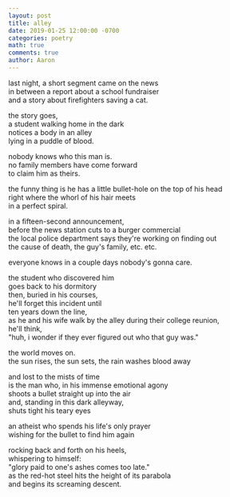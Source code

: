 ```yaml
---
layout: post
title: alley
date: 2019-01-25 12:00:00 -0700
categories: poetry
math: true
comments: true
author: Aaron
---
```



last night, a short segment came on the news  
in between a report about a school fundraiser  
and a story about firefighters saving a cat.  

the story goes,  
a student walking home in the dark  
notices a body in an alley  
lying in a puddle of blood.  

nobody knows who this man is.  
no family members have come forward  
to claim him as theirs.  

the funny thing is he has a little bullet-hole on the top of his head  
right where the whorl of his hair meets  
in a perfect spiral.  

in a fifteen-second announcement,  
before the news station cuts to a burger commercial  
the local police department says they're working on finding out  
the cause of death, the guy's family, etc. etc.  

everyone knows in a couple days nobody's gonna care.  

the student who discovered him  
goes back to his dormitory  
then, buried in his courses,  
he'll forget this incident until  
ten years down the line,  
as he and his wife walk by the alley during their college reunion,  
he'll think,  
"huh, i wonder if they ever figured out who that guy was."  

the world moves on.  
the sun rises, the sun sets, the rain washes blood away  

and lost to the mists of time  
is the man who, in his immense emotional agony  
shoots a bullet straight up into the air  
and, standing in this dark alleyway,  
shuts tight his teary eyes

an atheist who spends his life's only prayer  
wishing for the bullet to find him again  

rocking back and forth on his heels,  
whispering to himself:  
"glory paid to one's ashes comes too late."  
as the red-hot steel hits the height of its parabola  
and begins its screaming descent.